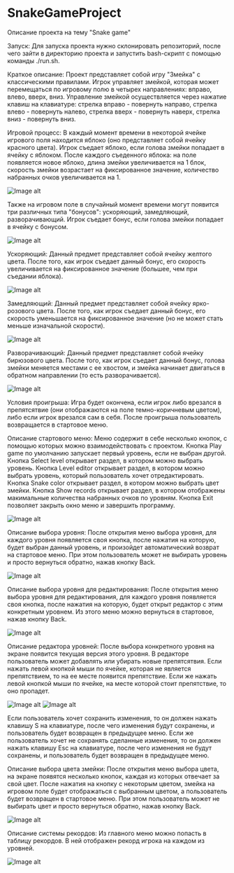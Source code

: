 # SnakeGameProject

Описание проекта на тему "Snake game"

Запуск:
Для запуска проекта нужно склонировать репозиторий, после чего зайти в директорию проекта и запустить bash-скрипт с помощью команды ./run.sh.

Краткое описание:
Проект представляет собой игру "Змейка" с классическими правилами. 
Игрок управляет змейкой, которая может перемещаться по игровому полю в четырех направлениях: вправо, влево, вверх, вниз. Управление змейкой осуществляется через нажатие клавиш на клавиатуре: стрелка вправо - повернуть направо, стрелка влево - повернуть налево, стрелка вверх - повернуть наверх, стрелка вниз - повернуть вниз.

Игровой процесс:
В каждый момент времени в некоторой ячейке игрового поля находится яблоко (оно представляет собой ячейку красного цвета). Игрок съедает яблоко, если голова змейки попадает в ячейку с яблоком. После каждого съеденного яблока: на поле появляется новое яблоко, длина змейки увеличивается на 1 блок, скорость змейки возрастает на фиксированное значение, количество набранных очков увеличивается на 1.

![Image alt](https://github.com/EgorKukushkin13/SnakeGameProject/blob/main/readme_images/begin.png)

Также на игровом поле в случайный момент времени могут появится три различных типа "бонусов": ускоряющий, замедляющий, разворачивающий. Игрок съедает бонус, если голова змейки попадает в ячейку с бонусом.

![Image alt](https://github.com/EgorKukushkin13/SnakeGameProject/blob/main/readme_images/game_process.png)

Ускоряющий:
Данный предмет представляет собой ячейку желтого цвета. После того, как игрок съедает данный бонус, его скорость увеличивается на фиксированное значение (большее, чем при съедании яблока).

![Image alt](https://github.com/EgorKukushkin13/SnakeGameProject/blob/main/readme_images/speeder.png)

Замедляющий:
Данный предмет представляет собой ячейку ярко-розового цвета. После того, как игрок съедает данный бонус, его скорость уменьшается на фиксированное значение (но не может стать меньше изначальной скорости).

![Image alt](https://github.com/EgorKukushkin13/SnakeGameProject/blob/main/readme_images/slower.png)

Разворачивающий:
Данный предмет представляет собой ячейку бирюзового цвета. После того, как игрок съедает данный бонус, голова змейки меняется местами с ее хвостом, и змейка начинает двигаться в обратном направлении (то есть разворачивается).

![Image alt](https://github.com/EgorKukushkin13/SnakeGameProject/blob/main/readme_images/reverser.png)

Условия проигрыша:
Игра будет окончена, если игрок либо врезался в препятсятвие (они отображаются на поле темно-коричневым цветом), либо если игрок врезался сам в себя. После проигрыша пользователь возвращается в стартовое меню.


Описание стартового меню:
Меню содержит в себе несколько кнопок, с помощью которых можно взаимодействовать с проектом.
Кнопка Play game по умолчанию запускает первый уровень, если не выбран другой.
Кнопка Select level открывает раздел, в котором можно выбрать уровень.
Кнопка Level editor открывает раздел, в котором можно выбрать уровень, который пользователь хочет отредактировать.
Кнопка Snake color открывает раздел, в котором можно выбрать цвет змейки.
Кнопка Show records открывает раздел, в котором отображены макимальные количества набранных очков по уровням.
Кнопка Exit позволяет закрыть окно меню и завершить программу.

![Image alt](https://github.com/EgorKukushkin13/SnakeGameProject/blob/main/readme_images/main_menu.png)


Описание выбора уровня:
После открытия меню выбора уровня, для каждого уровня появляется своя кнопка, после нажатия на которую, будет выбран данный уровень, и произойдет автоматический возврат на стартовое меню. При этом пользователь может не выбирать уровень и просто вернуться обратно, нажав кнопку Back.

![Image alt](https://github.com/EgorKukushkin13/SnakeGameProject/blob/main/readme_images/select_lvl_menu.png)


Описание выбора уровня для редактирования:
После открытия меню выбора уровня для редактирования,  для каждого уровня появляется своя кнопка, после нажатия на которую, будет открыт редактор с этим конкретным уровнем. Из этого меню можно вернуться в стартовое, нажав кнопку Back.

![Image alt](https://github.com/EgorKukushkin13/SnakeGameProject/blob/main/readme_images/lvl_editor_menu.png)


Описание редактора уровней:
После выбора конкретного уровня на экране появится текущая версия этого уровня. В редакторе пользователь может добавлять или убирать новые препятсятвия. Если нажать левой кнопкой мыши по ячейке, которая не является препятствием, то на ее месте появится препятствие. Если же нажать левой кнопкой мыши по ячейке, на месте которой стоит препятствие, то оно пропадет.

![Image alt](https://github.com/EgorKukushkin13/SnakeGameProject/blob/main/readme_images/edit_lvl_1.png)
![Image alt](https://github.com/EgorKukushkin13/SnakeGameProject/blob/main/readme_images/edit_lvl_2.png)

Если пользователь хочет сохранить изменения, то он должен нажать клавишу S на клавиатуре, после чего изменения будут сохранены, и пользователь будет возвращен в предыдущее меню.
Если же пользователь хочет не сохранять сделанные изменения, то он должен нажать клавишу Esc на клавиатуре, после чего изменения не будут сохранены, и пользователь будет возвращен в предыдущее меню.



Описание выбора цвета змейки:
После открытия меню выбора цвета, на экране появятся несколько кнопок, каждая из которых отвечает за свой цвет. После нажатия на кнопку с некоторым цветом, змейка на игровом поле будет отображаться с выбранным цветом, а пользователь будет возвращен в стартовое меню. При этом пользователь может не выбирать цвет и просто вернуться обратно, нажав кнопку Back.

![Image alt](https://github.com/EgorKukushkin13/SnakeGameProject/blob/main/readme_images/ch_color_menu.png)



Описание системы рекордов:
Из главного меню можно попасть в таблицу рекордов.
В ней отображен рекорд игрока на каждом из уровней.

![Image alt](https://github.com/EgorKukushkin13/SnakeGameProject/blob/main/readme_images/records.png)
